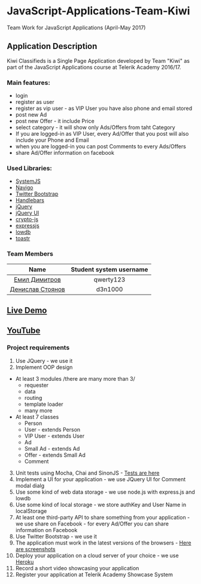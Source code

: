 # JavaScript-Applications-Team-Kiwi
Team Work for JavaScript Applications (April-May 2017)

## Application Description

Kiwi Classifieds is a Single Page Application developed by Team "Kiwi" as part of the JavaScript Applications course at Telerik Academy 2016/17.

### Main features:

- login
- register as user
- register as vip user - as VIP User you have also phone and email stored
- post new Ad
- post new Offer - it include Price
- select category - it will show only Ads/Offers from taht Category
- If you are logged-in as VIP User, every Ad/Offer that you post will also include your Phone and Email
- when you are logged-in you can post Comments to every Ads/Offers
- share Ad/Offer information on facebook

### Used Libraries:

- [SystemJS](https://github.com/systemjs/systemjs)
- [Navigo](https://github.com/krasimir/navigo)
- [Twitter Bootstrap](http://getbootstrap.com/)
- [Handlebars](http://handlebarsjs.com/)
- [jQuery](https://jquery.com/)
- [jQuery UI](https://jqueryui.com/) 
- [crypto-js](https://github.com/brix/crypto-js)
- [expressjs](https://expressjs.com/)
- [lowdb](https://github.com/typicode/lowdb)
- [toastr](https://github.com/CodeSeven/toastr)

### Team Members

| Name | Student system username |
|:----:|:-----------------------:|
| [Емил Димитров](https://github.com/EmilPD) | qwerty123   |
| [Денислав Стоянов](https://github.com/denislav48) | d3n1000 |


<h2><a href="https://kiwi-classifieds.herokuapp.com">Live Demo</a></h2>
<h2><a href="https://www.youtube.com/watch?v=uFlNRcNRU0w">YouTube</a></h2>

### Project requirements

1. Use JQuery - we use it
2. Implement OOP design
- At least 3 modules /there are many more than 3/
    - requester
    - data
    - routing
    - template loader
    - many more
- At least 7 classes
    - Person
    - User - extends Person
    - VIP User - extends User
    - Ad
    - Small Ad - extends Ad
    - Offer - extends Small Ad
    - Comment
3. Unit tests using Mocha, Chai and SinonJS - [Tests are here](https://kiwi-classifieds.herokuapp.com/tests/)
4. Implement a UI for your application - we use JQuery UI for Comment modal dialg
5. Use some kind of web data storage - we use node.js with express.js and lowdb
6. Use some kind of local storage - we store authKey and User Name in localStorage
7. At least one third-party API to share something from your application - we use share on Facebook - for every Ad/Offer you can share information on Facebook
8. Use Twitter Bootstrap - we use it
9. The application must work in the latest versions of the browsers - [Here are screenshots](https://github.com/EmilPD/JSApps-Team-Kiwi/tree/master/browsers_compatibility)
10. Deploy your application on a cloud server of your choice - we use [Heroku](https://kiwi-classifieds.herokuapp.com)
11. Record a short video showcasing your application
12. Register your application at Telerik Academy Showcase System
